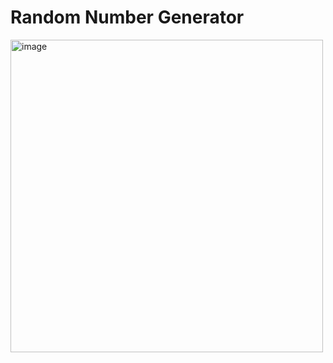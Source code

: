 # Random Number Generator

<img width="500" alt="image" src="https://user-images.githubusercontent.com/72634228/188603285-5ca2dd87-64a6-4c16-97ee-cae5adf3210b.png">
